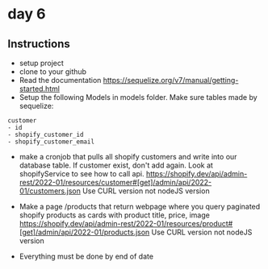 # day 6

## Instructions

- setup project
- clone to your github
- Read the documentation https://sequelize.org/v7/manual/getting-started.html
- Setup the following Models in models folder. Make sure tables made by sequelize:

```
customer
- id
- shopify_customer_id
- shopify_customer_email
```

- make a cronjob that pulls all shopify customers and write into our database table. If customer exist, don't add again. Look at shopifyService to see how to call api. https://shopify.dev/api/admin-rest/2022-01/resources/customer#[get]/admin/api/2022-01/customers.json Use CURL version not nodeJS version

- Make a page /products that return webpage where you query paginated shopify products as cards with product title, price, image https://shopify.dev/api/admin-rest/2022-01/resources/product#[get]/admin/api/2022-01/products.json Use CURL version not nodeJS version

- Everything must be done by end of date

